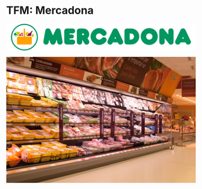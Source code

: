# TFM: Mercadona


![Logo](Images/mercadona_logo.png)



![Exercise architecture](Images/novofrio-expositor-02.jpg)
